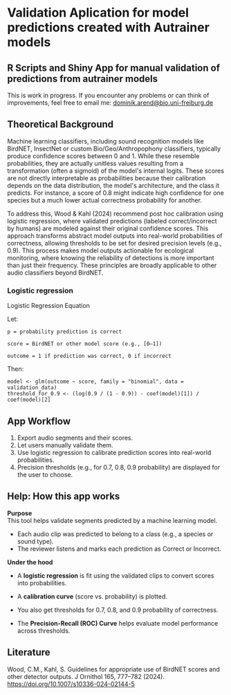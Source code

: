 # Validation Aplication for model predictions created with Autrainer models
## R Scripts and Shiny App for manual validation of predictions from autrainer models

This is work in progress. If you encounter any problems or can think of improvements, feel free to email me: dominik.arend@bio.uni-freiburg.de

## Theoretical Background
Machine learning classifiers, including sound recognition models like BirdNET, InsectNet or custom Bio/Geo/Anthropophony classifiers, typically produce confidence scores between 0 and 1. While these resemble probabilities, they are actually unitless values resulting from a transformation (often a sigmoid) of the model's internal logits. These scores are not directly interpretable as probabilities because their calibration depends on the data distribution, the model's architecture, and the class it predicts. For instance, a score of 0.8 might indicate high confidence for one species but a much lower actual correctness probability for another.

To address this, Wood & Kahl (2024) recommend post hoc calibration using logistic regression, where validated predictions (labeled correct/incorrect by humans) are modeled against their original confidence scores. This approach transforms abstract model outputs into real-world probabilities of correctness, allowing thresholds to be set for desired precision levels (e.g., 0.9). This process makes model outputs actionable for ecological monitoring, where knowing the reliability of detections is more important than just their frequency. These principles are broadly applicable to other audio classifiers beyond BirdNET.

### Logistic regression
Logistic Regression Equation

Let:

    p = probability prediction is correct

    score = BirdNET or other model score (e.g., [0–1])

    outcome = 1 if prediction was correct, 0 if incorrect

Then:

    model <- glm(outcome ~ score, family = "binomial", data = validation_data)
    threshold_for_0.9 <- (log(0.9 / (1 - 0.9)) - coef(model)[1]) / coef(model)[2]

## App Workflow
1. Export audio segments and their scores.
2. Let users manually validate them.
3. Use logistic regression to calibrate prediction scores into real-world probabilities.
4. Precision thresholds (e.g., for 0.7, 0.8, 0.9 probability) are displayed for the user to choose.

## Help: How this app works

**Purpose**  
This tool helps validate segments predicted by a machine learning model.

- Each audio clip was predicted to belong to a class (e.g., a species or sound type).
- The reviewer listens and marks each prediction as Correct or Incorrect.

**Under the hood**  
- A **logistic regression** is fit using the validated clips to convert scores into probabilities.

- A **calibration curve** (score vs. probability) is plotted.

- You also get thresholds for 0.7, 0.8, and 0.9 probability of correctness.

- The **Precision-Recall (ROC) Curve** helps evaluate model performance across thresholds.


## Literature
Wood, C.M., Kahl, S. Guidelines for appropriate use of BirdNET scores and other detector outputs. J Ornithol 165, 777–782 (2024). https://doi.org/10.1007/s10336-024-02144-5